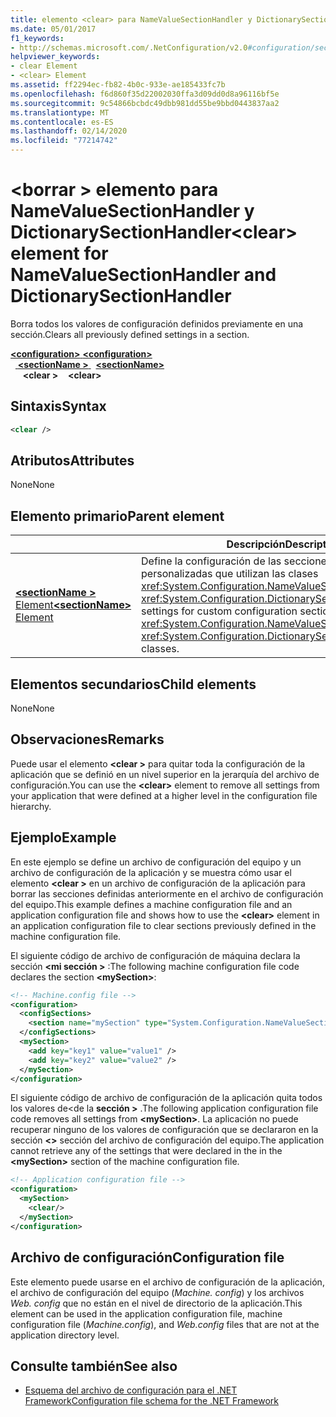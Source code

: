```yaml
---
title: elemento <clear> para NameValueSectionHandler y DictionarySectionHandler
ms.date: 05/01/2017
f1_keywords:
- http://schemas.microsoft.com/.NetConfiguration/v2.0#configuration/sectionName/clear
helpviewer_keywords:
- clear Element
- <clear> Element
ms.assetid: ff2294ec-fb82-4b0c-933e-ae185433fc7b
ms.openlocfilehash: f6d860f35d22002030ffa3d09dd0d8a96116bf5e
ms.sourcegitcommit: 9c54866bcbdc49dbb981dd55be9bbd0443837aa2
ms.translationtype: MT
ms.contentlocale: es-ES
ms.lasthandoff: 02/14/2020
ms.locfileid: "77214742"
---
```

# <a name="clear-element-for-namevaluesectionhandler-and-dictionarysectionhandler"></a><span data-ttu-id="a8948-102">\<borrar > elemento para NameValueSectionHandler y DictionarySectionHandler</span><span class="sxs-lookup"><span data-stu-id="a8948-102">\<clear> element for NameValueSectionHandler and DictionarySectionHandler</span></span>

<span data-ttu-id="a8948-103">Borra todos los valores de configuración definidos previamente en una sección.</span><span class="sxs-lookup"><span data-stu-id="a8948-103">Clears all previously defined settings in a section.</span></span>

<span data-ttu-id="a8948-104">[ **\<configuration>** ](configuration-element.md)</span><span class="sxs-lookup"><span data-stu-id="a8948-104">[**\<configuration>**](configuration-element.md)</span></span>\
<span data-ttu-id="a8948-105">&nbsp;&nbsp;[ **\<sectionName >** ](custom-element-2.md)</span><span class="sxs-lookup"><span data-stu-id="a8948-105">&nbsp;&nbsp;[**\<sectionName>**](custom-element-2.md)</span></span>\
<span data-ttu-id="a8948-106">&nbsp;&nbsp;&nbsp;&nbsp; **\<clear >**</span><span class="sxs-lookup"><span data-stu-id="a8948-106">&nbsp;&nbsp;&nbsp;&nbsp;**\<clear>**</span></span>

## <a name="syntax"></a><span data-ttu-id="a8948-107">Sintaxis</span><span class="sxs-lookup"><span data-stu-id="a8948-107">Syntax</span></span>

```xml
<clear />
```

## <a name="attributes"></a><span data-ttu-id="a8948-108">Atributos</span><span class="sxs-lookup"><span data-stu-id="a8948-108">Attributes</span></span>

<span data-ttu-id="a8948-109">None</span><span class="sxs-lookup"><span data-stu-id="a8948-109">None</span></span>

## <a name="parent-element"></a><span data-ttu-id="a8948-110">Elemento primario</span><span class="sxs-lookup"><span data-stu-id="a8948-110">Parent element</span></span>

|     | <span data-ttu-id="a8948-111">Descripción</span><span class="sxs-lookup"><span data-stu-id="a8948-111">Description</span></span> |
| --- | ------------|
| [<span data-ttu-id="a8948-112"> **\<sectionName >** Element</span><span class="sxs-lookup"><span data-stu-id="a8948-112">**\<sectionName>** Element</span></span>](custom-element-2.md) | <span data-ttu-id="a8948-113">Define la configuración de las secciones de configuración personalizadas que utilizan las clases <xref:System.Configuration.NameValueSectionHandler> y <xref:System.Configuration.DictionarySectionHandler>.</span><span class="sxs-lookup"><span data-stu-id="a8948-113">Defines settings for custom configuration sections that use the <xref:System.Configuration.NameValueSectionHandler> and <xref:System.Configuration.DictionarySectionHandler> classes.</span></span> |

## <a name="child-elements"></a><span data-ttu-id="a8948-114">Elementos secundarios</span><span class="sxs-lookup"><span data-stu-id="a8948-114">Child elements</span></span>

<span data-ttu-id="a8948-115">None</span><span class="sxs-lookup"><span data-stu-id="a8948-115">None</span></span>

## <a name="remarks"></a><span data-ttu-id="a8948-116">Observaciones</span><span class="sxs-lookup"><span data-stu-id="a8948-116">Remarks</span></span>

<span data-ttu-id="a8948-117">Puede usar el elemento **\<clear >** para quitar toda la configuración de la aplicación que se definió en un nivel superior en la jerarquía del archivo de configuración.</span><span class="sxs-lookup"><span data-stu-id="a8948-117">You can use the **\<clear>** element to remove all settings from your application that were defined at a higher level in the configuration file hierarchy.</span></span>

## <a name="example"></a><span data-ttu-id="a8948-118">Ejemplo</span><span class="sxs-lookup"><span data-stu-id="a8948-118">Example</span></span>

<span data-ttu-id="a8948-119">En este ejemplo se define un archivo de configuración del equipo y un archivo de configuración de la aplicación y se muestra cómo usar el elemento **\<clear >** en un archivo de configuración de la aplicación para borrar las secciones definidas anteriormente en el archivo de configuración del equipo.</span><span class="sxs-lookup"><span data-stu-id="a8948-119">This example defines a machine configuration file and an application configuration file and shows how to use the **\<clear>** element in an application configuration file to clear sections previously defined in the machine configuration file.</span></span>

<span data-ttu-id="a8948-120">El siguiente código de archivo de configuración de máquina declara la sección **\<mi sección >** :</span><span class="sxs-lookup"><span data-stu-id="a8948-120">The following machine configuration file code declares the section **\<mySection>**:</span></span>

```xml
<!-- Machine.config file -->
<configuration>
  <configSections>
    <section name="mySection" type="System.Configuration.NameValueSectionHandler,System" />
  </configSections>
  <mySection>
    <add key="key1" value="value1" />
    <add key="key2" value="value2" />
  </mySection>
</configuration>
```

<span data-ttu-id="a8948-121">El siguiente código de archivo de configuración de la aplicación quita todos los valores de\<de la **sección >** .</span><span class="sxs-lookup"><span data-stu-id="a8948-121">The following application configuration file code removes all settings from **\<mySection>**.</span></span> <span data-ttu-id="a8948-122">La aplicación no puede recuperar ninguno de los valores de configuración que se declararon en la sección **\<>** sección del archivo de configuración del equipo.</span><span class="sxs-lookup"><span data-stu-id="a8948-122">The application cannot retrieve any of the settings that were declared in the in the **\<mySection>** section of the machine configuration file.</span></span>

```xml
<!-- Application configuration file -->
<configuration>
  <mySection>
    <clear/>
  </mySection>
</configuration>
```

## <a name="configuration-file"></a><span data-ttu-id="a8948-123">Archivo de configuración</span><span class="sxs-lookup"><span data-stu-id="a8948-123">Configuration file</span></span>

<span data-ttu-id="a8948-124">Este elemento puede usarse en el archivo de configuración de la aplicación, el archivo de configuración del equipo (*Machine. config*) y los archivos *Web. config* que no están en el nivel de directorio de la aplicación.</span><span class="sxs-lookup"><span data-stu-id="a8948-124">This element can be used in the application configuration file, machine configuration file (*Machine.config*), and *Web.config* files that are not at the application directory level.</span></span>

## <a name="see-also"></a><span data-ttu-id="a8948-125">Consulte también</span><span class="sxs-lookup"><span data-stu-id="a8948-125">See also</span></span>

- [<span data-ttu-id="a8948-126">Esquema del archivo de configuración para el .NET Framework</span><span class="sxs-lookup"><span data-stu-id="a8948-126">Configuration file schema for the .NET Framework</span></span>](index.md)
